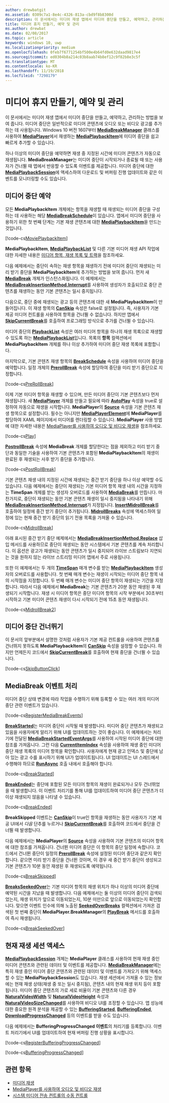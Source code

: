 ```yaml
---
author: drewbatgit
ms.assetid: 0309c7a1-8e4c-4326-813a-cbd9f8b8300d
description: 이 문서에서는 미디어 재생 앱에서 미디어 중단을 만들고, 예약하고, 관리하는 방법을 보여 줍니다.
title: 미디어 휴지 만들기, 예약 및 관리
ms.author: drewbat
ms.date: 02/08/2017
ms.topic: article
keywords: windows 10, uwp
ms.localizationpriority: medium
ms.openlocfilehash: 0feb7f6771254bf500e4b64fd0e632daad9817e4
ms.sourcegitcommit: ed0304b8a214c03b8aab74b8ef12c9f82b8e3c5f
ms.translationtype: MT
ms.contentlocale: ko-KR
ms.lasthandoff: 11/19/2018
ms.locfileid: "7298179"
---
```

# <a name="create-schedule-and-manage-media-breaks"></a>미디어 휴지 만들기, 예약 및 관리

이 문서에서는 미디어 재생 앱에서 미디어 중단을 만들고, 예약하고, 관리하는 방법을 보여 줍니다. 미디어 중단은 일반적으로 미디어 콘텐츠에 오디오 또는 비디오 광고를 추가하는 데 사용됩니다. Windows 10 버전 1607부터 [**MediaBreakManager**](https://msdn.microsoft.com/library/windows/apps/Windows.Media.Playback.MediaBreakManager) 클래스를 사용하여 [**MediaPlayer**](https://msdn.microsoft.com/library/windows/apps/Windows.Media.Playback.MediaPlayer)에서 재생하는 [**MediaPlaybackItem**](https://msdn.microsoft.com/library/windows/apps/Windows.Media.Playback.MediaPlaybackItem)에 미디어 중단을 쉽고 빠르게 추가할 수 있습니다.


하나 이상의 미디어 중단을 예약하면 재생 중 지정된 시간에 미디어 콘텐츠가 자동으로 재생됩니다. **MediaBreakManager**는 미디어 중단이 시작되거나 종료될 때 또는 사용자가 건너뛸 때 앱에서 반응할 수 있도록 이벤트를 제공합니다. 미디어 중단에 대한 [**MediaPlaybackSession**](https://msdn.microsoft.com/library/windows/apps/Windows.Media.Playback.MediaPlaybackSession)에 액세스하여 다운로드 및 버퍼링 진행 업데이트와 같은 이벤트를 모니터링할 수도 있습니다.

## <a name="schedule-media-breaks"></a>미디어 중단 예약
모든 **MediaPlaybackItem** 개체에는 항목을 재생할 때 재생되는 미디어 중단을 구성하는 데 사용하는 해당 [**MediaBreakSchedule**](https://msdn.microsoft.com/library/windows/apps/Windows.Media.Playback.MediaBreakSchedule)이 있습니다. 앱에서 미디어 중단을 사용하기 위한 첫 번째 단계는 기본 재생 콘텐츠에 대한 [**MediaPlaybackItem**](https://msdn.microsoft.com/library/windows/apps/Windows.Media.Playback.MediaPlaybackItem)을 만드는 것입니다. 

[!code-cs[MoviePlaybackItem](./code/MediaBreaks_RS1/cs/MainPage.xaml.cs#SnippetMoviePlaybackItem)]

**MediaPlaybackItem**, [**MediaPlaybackList**](https://msdn.microsoft.com/library/windows/apps/Windows.Media.Playback.MediaPlaybackList) 및 다른 기본 미디어 재생 API 작업에 대한 자세한 내용은 [미디어 항목, 재생 목록 및 트랙](media-playback-with-mediasource.md)을 참조하세요.

다음 예제에서는 중단이 속하는 재생 항목을 재생하기 전에 미디어 중단이 재생되는 미리 받기 중단을 **MediaPlaybackItem**에 추가하는 방법을 보여 줍니다. 먼저 새 [**MediaBreak**](https://msdn.microsoft.com/library/windows/apps/Windows.Media.Playback.MediaBreak) 개체가 인스턴스화됩니다. 이 예제에서는 [**MediaBreakInsertionMethod.Interrupt**](https://msdn.microsoft.com/library/windows/apps/Windows.Media.Playback.MediaBreakInsertionMethod)를 사용하여 생성자가 호출되므로 중단 콘텐츠를 재생하는 동안 기본 콘텐츠는 일시 중지됩니다. 

다음으로, 중단 중에 재생되는 광고 등의 콘텐츠에 대한 새 **MediaPlaybackItem**이 만들어집니다. 이 재생 항목의 [**CanSkip**](https://msdn.microsoft.com/library/windows/apps/Windows.Media.Playback.MediaPlaybackItem.CanSkip) 속성은 false로 설정됩니다. 즉, 사용자가 기본 제공 미디어 컨트롤을 사용하여 항목을 건너뛸 수 없습니다. 하지만 앱에서 [**SkipCurrentBreak**](https://msdn.microsoft.com/library/windows/apps/Windows.Media.Playback.MediaBreakManager.SkipCurrentBreak)를 호출하여 프로그래밍 방식으로 추가를 건너뛸 수 있습니다. 

미디어 중단의 [**PlaybackList**](https://msdn.microsoft.com/library/windows/apps/Windows.Media.Playback.MediaBreak.PlaybackList) 속성은 여러 미디어 항목을 하나의 재생 목록으로 재생할 수 있도록 하는 [**MediaPlaybackList**](https://msdn.microsoft.com/library/windows/apps/Windows.Media.Playback.MediaPlaybackList)입니다. 목록의 **항목** 컬렉션에서 **MediaPlaybackItem** 개체를 하나 이상 추가하여 미디어 중단 재생 목록에 포함합니다.

마지막으로, 기본 콘텐츠 재생 항목의 [**BreakSchedule**](https://msdn.microsoft.com/library/windows/apps/Windows.Media.Playback.MediaPlaybackItem.BreakSchedule) 속성을 사용하여 미디어 중단을 예약합니다. 일정 개체의 [**PrerollBreak**](https://msdn.microsoft.com/library/windows/apps/Windows.Media.Playback.MediaBreakSchedule.PrerollBreak) 속성에 할당하여 중단을 미리 받기 중단으로 지정합니다.

[!code-cs[PreRollBreak](./code/MediaBreaks_RS1/cs/MainPage.xaml.cs#SnippetPreRollBreak)]

이제 기본 미디어 항목을 재생할 수 있으며, 만든 미디어 중단이 기본 콘텐츠보다 먼저 재생됩니다. 새 [**MediaPlayer**](https://msdn.microsoft.com/library/windows/apps/Windows.Media.Playback.MediaPlayer) 개체를 만들고 필요에 따라 [**AutoPlay**](https://msdn.microsoft.com/library/windows/apps/Windows.Media.Playback.MediaPlayer.AutoPlay) 속성을 true로 설정하여 자동으로 재생을 시작합니다. **MediaPlayer**의 [**Source**](https://msdn.microsoft.com/library/windows/apps/Windows.Media.Playback.MediaPlayer.Source) 속성을 기본 콘텐츠 재생 항목으로 설정합니다. 필수는 아니지만 [**MediaPlayerElement**](https://msdn.microsoft.com/library/windows/apps/Windows.UI.Xaml.Controls.MediaPlayerElement)에 **MediaPlayer**를 할당하여 XAML 페이지에서 미디어를 렌더링할 수 있습니다. **MediaPlayer** 사용 방법에 대한 자세한 내용은 [MediaPlayer를 사용하여 오디오 및 비디오 재생](play-audio-and-video-with-mediaplayer.md)을 참조하세요.

[!code-cs[Play](./code/MediaBreaks_RS1/cs/MainPage.xaml.cs#SnippetPlay)]

[**PostrollBreak**](https://msdn.microsoft.com/library/windows/apps/Windows.Media.Playback.MediaBreakSchedule.PostrollBreak) 속성에 **MediaBreak** 개체를 할당한다는 점을 제외하고 미리 받기 중단과 동일한 기술을 사용하여 기본 콘텐츠가 포함된 **MediaPlaybackItem**의 재생이 완료된 후 재생되는 사후 받기 중단을 추가합니다.

[!code-cs[PostRollBreak](./code/MediaBreaks_RS1/cs/MainPage.xaml.cs#SnippetPostRollBreak)]

기본 콘텐츠 재생 내의 지정된 시간에 재생되는 중간 받기 중단을 하나 이상 예약할 수도 있습니다. 다음 예제에서는 중단이 재생되는 기본 미디어 항목 재생 내의 시간을 지정하는 **TimeSpan** 개체를 받는 생성자 오버로드를 사용하여 [**MediaBreak**](https://msdn.microsoft.com/library/windows/apps/Windows.Media.Playback.MediaBreak)를 만듭니다. 마찬가지로, 중단이 재생되는 동안 기본 콘텐츠 재생이 일시 중지됨을 나타내기 위해 [**MediaBreakInsertionMethod.Interrupt**](https://msdn.microsoft.com/library/windows/apps/Windows.Media.Playback.MediaBreakInsertionMethod)가 지정됩니다. [**InsertMidrollBreak**](https://msdn.microsoft.com/library/windows/apps/mt670692)를 호출하여 일정에 중간 받기 중단이 추가됩니다. [**MidrollBreaks**](https://msdn.microsoft.com/library/windows/apps/Windows.Media.Playback.MediaBreakSchedule.MidrollBreaks) 속성에 액세스하여 일정에 있는 현재 중간 받기 중단의 읽기 전용 목록을 가져올 수 있습니다.

[!code-cs[MidrollBreak](./code/MediaBreaks_RS1/cs/MainPage.xaml.cs#SnippetMidrollBreak)]

아래 표시된 중간 받기 중단 예제에서는 [**MediaBreakInsertionMethod.Replace**](https://msdn.microsoft.com/library/windows/apps/Windows.Media.Playback.MediaBreakInsertionMethod) 삽입 메서드를 사용하므로 중단이 재생되는 동안 시스템에서 기본 콘텐츠를 계속 처리합니다. 이 옵션은 광고가 재생되는 동안 콘텐츠가 일시 중지되어 라이브 스트림보다 지연되는 것을 원하지 않는 라이브 스트리밍 미디어 앱에서 주로 사용됩니다. 

또한 이 예제에서는 두 개의 [**TimeSpan**](https://msdn.microsoft.com/library/windows/apps/Windows.Foundation.TimeSpan) 매개 변수를 받는 [**MediaPlaybackItem**](https://msdn.microsoft.com/library/windows/apps/Windows.Media.Playback.MediaPlaybackItem) 생성자의 오버로드를 사용합니다. 첫 번째 매개 변수는 재생이 시작되는 미디어 중단 항목 내의 시작점을 지정합니다. 두 번째 매개 변수는 미디어 중단 항목이 재생되는 기간을 지정합니다. 따라서 다음 예제에서 **MediaBreak**는 기본 콘텐츠가 20분 동안 재생된 후 재생되기 시작합니다. 재생 시 미디어 항목은 중단 미디어 항목의 시작 부분에서 30초부터 시작하고 기본 미디어 콘텐츠 재생이 다시 시작되기 전에 15초 동안 재생됩니다.

[!code-cs[MidrollBreak2](./code/MediaBreaks_RS1/cs/MainPage.xaml.cs#SnippetMidrollBreak2)]

## <a name="skip-media-breaks"></a>미디어 중단 건너뛰기
이 문서의 앞부분에서 설명한 것처럼 사용자가 기본 제공 컨트롤을 사용하여 콘텐츠를 건너뛰지 못하도록 **MediaPlaybackItem**의 [**CanSkip**](https://msdn.microsoft.com/library/windows/apps/Windows.Media.Playback.MediaPlaybackItem.CanSkip) 속성을 설정할 수 있습니다. 하지만 언제든지 코드에서 [**SkipCurrentBreak**](https://msdn.microsoft.com/library/windows/apps/Windows.Media.Playback.MediaBreakManager.SkipCurrentBreak)를 호출하여 현재 중단을 건너뛸 수 있습니다.

[!code-cs[SkipButtonClick](./code/MediaBreaks_RS1/cs/MainPage.xaml.cs#SnippetSkipButtonClick)]

## <a name="handle-mediabreak-events"></a>MediaBreak 이벤트 처리

미디어 중단 상태 변경에 따라 작업을 수행하기 위해 등록할 수 있는 여러 개의 미디어 중단 관련 이벤트가 있습니다.

[!code-cs[RegisterMediaBreakEvents](./code/MediaBreaks_RS1/cs/MainPage.xaml.cs#SnippetRegisterMediaBreakEvents)]

[**BreakStarted**](https://msdn.microsoft.com/library/windows/apps/Windows.Media.Playback.MediaBreakManager.BreakStarted)는 미디어 중단이 시작될 때 발생합니다. 미디어 중단 콘텐츠가 재생되고 있음을 사용자에게 알리기 위해 UI를 업데이트하는 것이 좋습니다. 이 예제에서는 처리기에 전달된 [**MediaBreakStartedEventArgs**](https://msdn.microsoft.com/library/windows/apps/Windows.Media.Playback.MediaBreakStartedEventArgs)를 사용하여 시작된 미디어 중단에 대한 참조를 가져옵니다. 그런 다음 [**CurrentItemIndex**](https://msdn.microsoft.com/library/windows/apps/Windows.Media.Playback.MediaPlaybackList.CurrentItemIndex) 속성을 사용하여 재생 중인 미디어 중단 재생 목록의 미디어 항목을 확인합니다. 사용자에게 현재 광고 인덱스 및 중단에 남아 있는 광고 수를 표시하기 위해 UI가 업데이트됩니다. UI 업데이트는 UI 스레드에서 수행해야 하므로 [**RunAsync**](https://msdn.microsoft.com/library/windows/apps/hh750317) 호출 내에서 호출해야 합니다. 

[!code-cs[BreakStarted](./code/MediaBreaks_RS1/cs/MainPage.xaml.cs#SnippetBreakStarted)]

[**BreakEnded**](https://msdn.microsoft.com/library/windows/apps/Windows.Media.Playback.MediaBreakManager.BreakEnded)는 중단에 포함된 모든 미디어 항목의 재생이 완료되거나 모두 건너뛰었을 때 발생합니다. 이 이벤트 처리기를 통해 UI를 업데이트하여 미디어 중단 콘텐츠가 더 이상 재생되지 않음을 나타낼 수 있습니다.

[!code-cs[BreakEnded](./code/MediaBreaks_RS1/cs/MainPage.xaml.cs#SnippetBreakEnded)]

**BreakSkipped** 이벤트는 [**CanSkip**](https://msdn.microsoft.com/library/windows/apps/Windows.Media.Playback.MediaPlaybackItem.CanSkip)이 true인 항목을 재생하는 동안 사용자가 기본 제공 UI에서 *다음* 단추를 누르거나 [**SkipCurrentBreak**](https://msdn.microsoft.com/library/windows/apps/Windows.Media.Playback.MediaBreakManager.SkipCurrentBreak)를 호출하여 코드에서 중단을 건너뛸 때 발생합니다.

다음 예제에서는 **MediaPlayer**의 [**Source**](https://msdn.microsoft.com/library/windows/apps/Windows.Media.Playback.MediaPlayer.Source) 속성을 사용하여 기본 콘텐츠의 미디어 항목에 대한 참조를 가져옵니다. 건너뛴 미디어 중단은 이 항목의 중단 일정에 속합니다. 코드에서 건너뛴 중단이 일정의 [**PrerollBreak**](https://msdn.microsoft.com/library/windows/apps/Windows.Media.Playback.MediaBreakSchedule.PrerollBreak) 속성에 설정된 미디어 중단과 같은지 확인합니다. 같으면 미리 받기 중단을 건너뛴 것이며, 이 경우 새 중간 받기 중단이 생성되고 기본 콘텐츠가 10분 동안 재생된 후 재생되도록 예약됩니다.

[!code-cs[BreakSkipped](./code/MediaBreaks_RS1/cs/MainPage.xaml.cs#SnippetBreakSkipped)]

[**BreaksSeekedOver**](https://msdn.microsoft.com/library/windows/apps/Windows.Media.Playback.MediaBreakManager.BreaksSeekedOver)는 기본 미디어 항목의 재생 위치가 하나 이상의 미디어 중단에 예약된 시간을 지났을 때 발생합니다. 다음 예제에서는 둘 이상의 미디어 중단이 검색되었는지, 재생 위치가 앞으로 이동되었는지, 10분 미만으로 앞으로 이동되었는지 확인합니다. 맞으면 이벤트 인수에 의해 노출된 [**SeekedOverBreaks**](https://msdn.microsoft.com/library/windows/apps/Windows.Media.Playback.MediaBreakSeekedOverEventArgs.SeekedOverBreaks) 컬렉션에서 가져온 검색된 첫 번째 중단이 **MediaPlayer.BreakManager**의 [**PlayBreak**](https://msdn.microsoft.com/library/windows/apps/mt670689) 메서드를 호출하여 즉시 재생됩니다.

[!code-cs[BreakSeekedOver](./code/MediaBreaks_RS1/cs/MainPage.xaml.cs#SnippetBreakSeekedOver)]


## <a name="access-the-current-playback-session"></a>현재 재생 세션 액세스
[**MediaPlaybackSession**](https://msdn.microsoft.com/library/windows/apps/Windows.Media.Playback.MediaPlaybackSession) 개체는 **MediaPlayer** 클래스를 사용하여 현재 재생 중인 미디어 콘텐츠와 관련된 데이터 및 이벤트를 제공합니다. [**MediaBreakManager**](https://msdn.microsoft.com/library/windows/apps/Windows.Media.Playback.MediaBreakManager)에는 특히 재생 중인 미디어 중단 콘텐츠와 관련된 데이터 및 이벤트를 가져오기 위해 액세스할 수 있는 **MediaPlaybackSession**도 있습니다. 재생 세션에서 가져올 수 있는 정보에는 현재 재생 상태(재생 중 또는 일시 중지됨), 콘텐츠 내의 현재 재생 위치 등이 포함됩니다. 미디어 중단 콘텐츠의 가로 세로 비율이 기본 콘텐츠와 다른 경우 [**NaturalVideoWidth**](https://msdn.microsoft.com/library/windows/apps/Windows.Media.Playback.MediaPlaybackSession.NaturalVideoWidth) 및 [**NaturalVideoHeight**](https://msdn.microsoft.com/library/windows/apps/Windows.Media.Playback.MediaPlaybackSession.NaturalVideoHeight) 속성과 [**NaturalVideoSizeChanged**](https://msdn.microsoft.com/library/windows/apps/Windows.Media.Playback.MediaPlaybackSession.NaturalVideoSizeChanged)를 사용하여 비디오 UI를 조정할 수 있습니다. 앱 성능에 대한 중요한 원격 분석을 제공할 수 있는 [**BufferingStarted**](https://msdn.microsoft.com/library/windows/apps/Windows.Media.Playback.MediaPlaybackSession.BufferingStarted), [**BufferingEnded**](https://msdn.microsoft.com/library/windows/apps/Windows.Media.Playback.MediaPlaybackSession.BufferingEnded), [**DownloadProgressChanged**](https://msdn.microsoft.com/library/windows/apps/Windows.Media.Playback.MediaPlaybackSession.DownloadProgressChanged) 등의 이벤트를 받을 수도 있습니다.

다음 예제에서는 **BufferingProgressChanged 이벤트**의 처리기를 등록합니다. 이벤트 처리기에서 UI를 업데이트하여 현재 버퍼링 진행 상황을 표시합니다.

[!code-cs[RegisterBufferingProgressChanged](./code/MediaBreaks_RS1/cs/MainPage.xaml.cs#SnippetRegisterBufferingProgressChanged)]

[!code-cs[BufferingProgressChanged](./code/MediaBreaks_RS1/cs/MainPage.xaml.cs#SnippetBufferingProgressChanged)]

## <a name="related-topics"></a>관련 항목
* [미디어 재생](media-playback.md)
* [MediaPlayer를 사용하여 오디오 및 비디오 재생](play-audio-and-video-with-mediaplayer.md)
* [시스템 미디어 전송 컨트롤의 수동 컨트롤](system-media-transport-controls.md)

 

 




